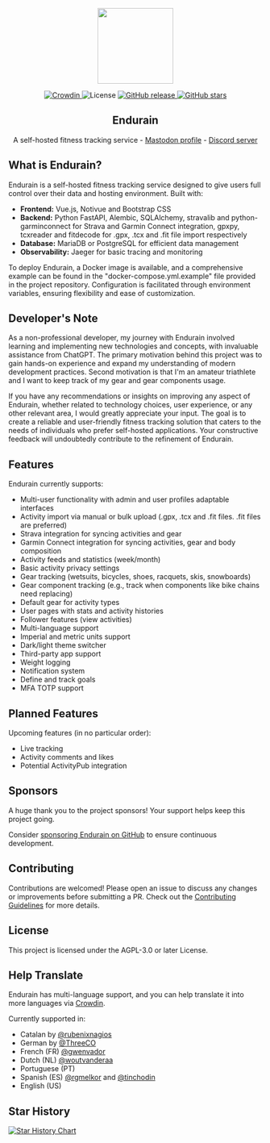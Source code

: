 <div align="center">
  <p>
    <img src="assets/logo.svg" width="150" height="150">
  </p>

  <p>
    <a href="https://crowdin.com/project/endurain">
      <img src="https://badges.crowdin.net/endurain/localized.svg" alt="Crowdin">
    </a>
    <img src="https://img.shields.io/github/license/joaovitoriasilva/endurain" alt="License">
    <a href="https://github.com/joaovitoriasilva/endurain/releases">
      <img src="https://img.shields.io/github/v/release/joaovitoriasilva/endurain" alt="GitHub release">
    </a>
    <a href="https://github.com/joaovitoriasilva/endurain/stargazers">
      <img src="https://img.shields.io/github/stars/joaovitoriasilva/endurain.svg?style=social&label=Star" alt="GitHub stars">
    </a>
  </p>

  <h2>
      Endurain
  </h2>
  <p>
    A self-hosted fitness tracking service - <a href="https://fosstodon.org/@endurain">Mastodon profile</a> - <a href="https://discord.gg/6VUjUq2uZR">Discord server</a>
  </p>
</div>

## What is Endurain?

Endurain is a self-hosted fitness tracking service designed to give users full control over their data and hosting environment. Built with:

- **Frontend:** Vue.js, Notivue and Bootstrap CSS
- **Backend:** Python FastAPI, Alembic, SQLAlchemy, stravalib and python-garminconnect for Strava and Garmin Connect integration, gpxpy, tcxreader and fitdecode for .gpx, .tcx and .fit file import respectively 
- **Database:** MariaDB or PostgreSQL for efficient data management
- **Observability:** Jaeger for basic tracing and monitoring

To deploy Endurain, a Docker image is available, and a comprehensive example can be found in the "docker-compose.yml.example" file provided in the project repository. Configuration is facilitated through environment variables, ensuring flexibility and ease of customization.

## Developer's Note

As a non-professional developer, my journey with Endurain involved learning and implementing new technologies and concepts, with invaluable assistance from ChatGPT. The primary motivation behind this project was to gain hands-on experience and expand my understanding of modern development practices. Second motivation is that I'm an amateur triathlete and I want to keep track of my gear and gear components usage.

If you have any recommendations or insights on improving any aspect of Endurain, whether related to technology choices, user experience, or any other relevant area, I would greatly appreciate your input. The goal is to create a reliable and user-friendly fitness tracking solution that caters to the needs of individuals who prefer self-hosted applications. Your constructive feedback will undoubtedly contribute to the refinement of Endurain.

## Features

Endurain currently supports:

- Multi-user functionality with admin and user profiles adaptable interfaces
- Activity import via manual or bulk upload (.gpx, .tcx and .fit files. .fit files are preferred)
- Strava integration for syncing activities and gear
- Garmin Connect integration for syncing activities, gear and body composition
- Activity feeds and statistics (week/month)
- Basic activity privacy settings
- Gear tracking (wetsuits, bicycles, shoes, racquets, skis, snowboards)
- Gear component tracking (e.g., track when components like bike chains need replacing)
- Default gear for activity types
- User pages with stats and activity histories
- Follower features (view activities)
- Multi-language support
- Imperial and metric units support
- Dark/light theme switcher
- Third-party app support
- Weight logging
- Notification system
- Define and track goals
- MFA TOTP support

## Planned Features

Upcoming features (in no particular order):

- Live tracking
- Activity comments and likes
- Potential ActivityPub integration

## Sponsors

A huge thank you to the project sponsors! Your support helps keep this project going.

Consider [sponsoring Endurain on GitHub](https://github.com/sponsors/joaovitoriasilva) to ensure continuous development.

## Contributing

Contributions are welcomed! Please open an issue to discuss any changes or improvements before submitting a PR. Check out the [Contributing Guidelines](https://github.com/joaovitoriasilva/endurain/blob/master/CONTRIBUTING.md) for more details.

## License

This project is licensed under the AGPL-3.0 or later License.

## Help Translate

Endurain has multi-language support, and you can help translate it into more languages via [Crowdin](https://crowdin.com/project/endurain). 

Currently supported in:

 - Catalan by [@rubenixnagios](https://github.com/rubenixnagios)
 - German by [@ThreeCO](https://github.com/ThreeCO)
 - French (FR) [@gwenvador](https://github.com/gwenvador)
 - Dutch (NL) [@woutvanderaa](https://github.com/woutvanderaa)
 - Portuguese (PT)
 - Spanish (ES) [@rgmelkor](https://github.com/rgmelkor) and [@tinchodin](https://github.com/tinchodin)
 - English (US)

## Star History

[![Star History Chart](https://api.star-history.com/svg?repos=joaovitoriasilva/endurain&type=Date)](https://star-history.com/#joaovitoriasilva/endurain&Date)